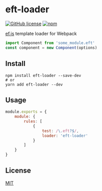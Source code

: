 # eft-loader
[![GitHub license](https://img.shields.io/badge/license-MIT-blue.svg?style=flat-square)](https://raw.githubusercontent.com/TheNeuronProject/eft-loader/master/LICENSE) [![npm](https://img.shields.io/npm/dt/eft-loader.svg?style=flat-square)](https://www.npmjs.com/package/eft-loader)

[ef.js](https://github.com/TheNeuronProject/ef.js) template loader for Webpack


``` javascript
import Component from 'some_module.eft'
const component = new Component(options)
```

## Install
``` shell
npm install eft-loader --save-dev
# or
yarn add eft-loader --dev
```

## Usage
``` javascript
module.exports = {
	module: {
		rules: [
			{
				test: /\.eft?$/,
				loader: 'eft-loader'
			}
		]
	}
}
```

## License
[MIT](http://cos.mit-license.org/)
